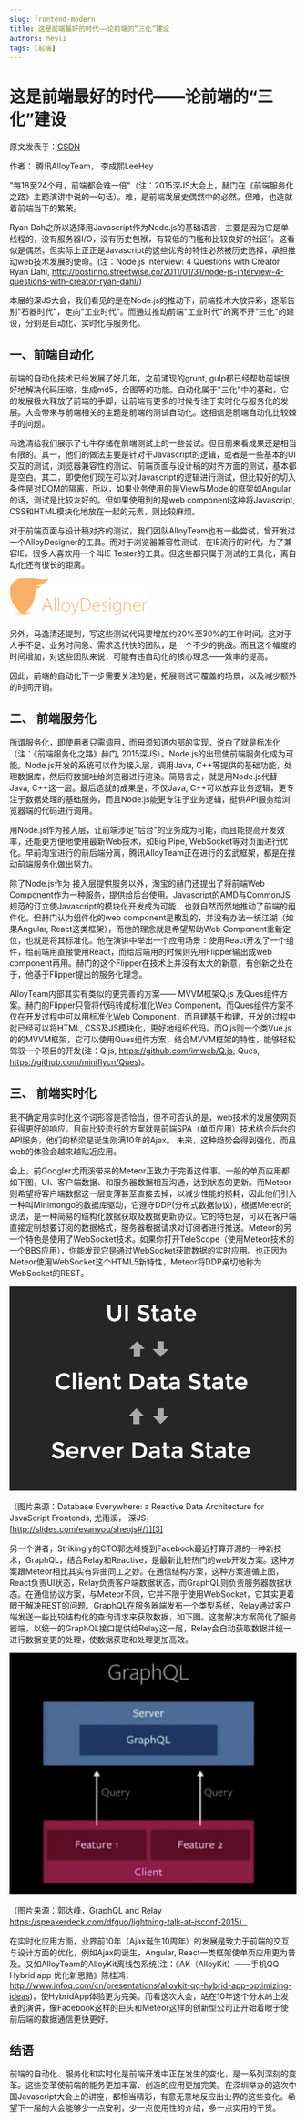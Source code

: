 ```yaml
---
slug: frontend-modern
title: 这是前端最好的时代——论前端的“三化”建设
authors: heyli
tags: [前端]
---
```


# 这是前端最好的时代——论前端的“三化”建设

原文发表于：[CSDN](http://www.csdn.net/article/2015-07-17/2825243-alloy-team-leehey)

作者： 腾讯AlloyTeam， 李成熙LeeHey

"每18至24个月，前端都会难一倍"（注：2015深JS大会上，赫门在《前端服务化之路》主题演讲中说的一句话）。难，是前端发展史偶然中的必然。但难，也造就着前端当下的繁荣。

Ryan Dah之所以选择用Javascript作为Node.js的基础语言，主要是因为它是单线程的，没有服务器I/O，没有历史包袱，有较低的门槛和比较良好的社区1。这看似是偶然，但实际上正正是Javascript的这些优秀的特性必然被历史选择，承担推动web技术发展的使命。(注：Node.js Interview: 4 Questions with Creator Ryan Dahl, http://bostinno.streetwise.co/2011/01/31/node-js-interview-4-questions-with-creator-ryan-dahl/)

本届的深JS大会，我们看见的是在Node.js的推动下，前端技术大放异彩，逐渐告别"石器时代"，走向"工业时代"。而通过推动前端"工业时代"的离不开"三化"的建设，分别是自动化、实时化与服务化。
## 一、前端自动化

前端的自动化技术已经发展了好几年，之前涌现的grunt, gulp都已经帮助前端很好地解决代码压缩，生成md5，合图等的功能。自动化属于"三化"中的基础，它的发展极大释放了前端的手脚，让前端有更多的时候专注于实时化与服务化的发展。大会带来与前端相关的主题是前端的测试自动化。这相信是前端自动化比较棘手的问题。

马逸清给我们展示了七牛存储在前端测试上的一些尝试。但目前来看成果还是相当有限的。其一，他们的做法主要是针对于Javascript的逻辑，或者是一些基本的UI交互的测试，浏览器兼容性的测试、前端页面与设计稿的对齐方面的测试，基本都是空白。其二，即使他们现在可以对Javascript的逻辑进行测试，但比较好的切入条件是对DOM的隔离，所以，如果业务使用的是View与Model的框架如Angular的话，测试是比较友好的。但如果使用到的是web component这种将Javascript, CSS和HTML模块化地放在一起的元素，则比较麻烦。

对于前端页面与设计稿对齐的测试，我们团队AlloyTeam也有一些尝试，曾开发过一个AlloyDesigner的工具。而对于浏览器兼容性测试，在IE流行的时代，为了兼容IE，很多人喜欢用一个叫IE Tester的工具。但这些都只属于测试的工具化，离自动化还有很长的距离。

![pasted image 0](./1.png)

另外，马逸清还提到，写这些测试代码要增加约20%至30%的工作时间。这对于人手不足、业务时间急、需求迭代快的团队，是一个不少的挑战。而且这个幅度的时间增加，对这些团队来说，可能有违自动化的核心理念——效率的提高。

因此，前端的自动化下一步需要关注的是，拓展测试可覆盖的场景，以及减少额外的时间开销。
## 二、 前端服务化

所谓服务化，即使用者只需调用，而毋须知道内部的实现，说白了就是标准化（注：《前端服务化之路》赫门, 2015深JS）。Node.js的出现使前端服务化成为可能。Node.js开发的系统可以作为接入层，调用Java, C++等提供的基础功能，处理数据库，然后将数据吐给浏览器进行渲染。简易言之，就是用Node.js代替Java, C++这一层。最后造就的成果是，不仅Java, C++可以放弃业务逻辑，更专注于数据处理的基础服务，而且Node.js能更专注于业务逻辑，挺供API服务给浏览器端的代码进行调用。

用Node.js作为接入层，让前端涉足"后台"的业务成为可能，而且能提高开发效率，还能更方便地使用最新Web技术，如Big Pipe, WebSocket等对页面进行优化。早前淘宝进行的前后端分离，腾讯AlloyTeam正在进行的玄武框架，都是在推动前端服务化做出努力。

除了Node.js作为 接入层提供服务以外，淘宝的赫门还提出了将前端Web Component作为一种服务，提供给后台使用。Javascript的AMD与CommonJS规范的订立使Javascript的模块化开发成为可能，也就自然而然地推动了前端的组件化。但赫门认为组件化的web component是散乱的，并没有办法一统江湖（如果Angular, React这类框架），而他的理念就是希望帮助Web Component重新定位，也就是将其标准化。他在演讲中举出一个应用场景：使用React开发了一个组件，给前端用直接使用React，而给后端用的时候则先用Flipper输出成web component再用。赫门的这个Flipper在技术上并没有太大的新意，有创新之处在于，他基于Flipper提出的服务化理念。

AlloyTeam内部其实有类似的更完善的方案—— MVVM框架Q.js 及Ques组件方案。赫门的Flipper只管将代码转成标准化Web Component，而Ques组件方案不仅在开发过程中可以用标准化Web Component，而且建基于构建，开发的过程中就已经可以将HTML, CSS及JS模块化，更好地组织代码。而Q.js则一个类Vue.js的的MVVM框架，它可以使用Ques组件方案，结合MVVM框架的特性，能够轻松驾驭一个项目的开发(注：Q.js, https://github.com/imweb/Q.js; Ques, https://github.com/miniflycn/Ques)。
## 三、 前端实时化

我不确定用实时化这个词形容是否恰当，但不可否认的是，web技术的发展使网页获得更好的响应。目前比较流行的方案就是前端SPA（单页应用）技术结合后台的API服务，他们的桥梁是诞生刚满10年的Ajax。 未来，这种趋势会得到强化，而且web的体验会越来越贴近应用。

会上，前Googler尤雨溪带来的Meteor正致力于完善这件事。一般的单页应用都如下图，UI、客户端数据、和服务器数据相互沟通，达到状态的更新。而Meteor则希望将客户端数据这一层变薄甚至直接去掉，以减少性能的损耗，因此他们引入一种叫Minimongo的数据库驱动，它遵守DDP(分布式数据协议)，根据Meteor的说法，是一种简易的结构化数据获取及数据更新协议。它的特色是，可以在客户端直接定制想要订阅的数据格式，服务器根据请求对订阅者进行推送。Meteor的另一个特色是使用了WebSocket技术。如果你打开TeleScope（使用Meteor技术的一个BBS应用），你能发现它是通过WebSocket获取数据的实时应用。也正因为Meteor使用WebSocket这个HTML5新特性，Meteor将DDP亲切地称为WebSocket的REST。

![pasted image 0 1](./2.png)

（图片来源：Database Everywhere: a Reactive Data Architecture for JavaScript Frontends, 尤雨溪， 深JS， [http://slides.com/evanyou/shenjs#/）][3]

另一个讲者，Strikingly的CTO郭达峰提到Facebook最近打算开源的一种新技术，GraphQL，结合Relay和Reactive，是最新比较热门的web开发方案。这种方案跟Meteor相比其实有异曲同工之妙。在通信结构方案，这种方案遵循上图，React负责UI状态，Relay负责客户端数据状态，而GraphQL则负责服务器数据状态。在通信协议方案，与Meteor不同，它并不限于使用WebSocket，它其实更着眼于解决REST的问题。GraphQL在服务器端发布一个类型系统，Relay通过客户端发送一些比较结构化的查询请求来获取数据，如下图。这套解决方案简化了服务器端，以统一的GraphQL接口提供给Relay这一层，Relay会自动获取数据并统一进行数据变更的处理，使数据获取和处理更加高效。

![pasted image 0 2](./3.png)

（图片来源：郭达峰，GraphQL and Relay https://speakerdeck.com/dfguo/lightning-talk-at-jsconf-2015）

在实时化应用方面，业界前10年（Ajax诞生10周年）的发展是致力于前端的交互与设计方面的优化，例如Ajax的诞生，Angular, React一类框架使单页应用更为普及。又如AlloyTeam的AlloyKit离线包系统(注：《AK（AlloyKit）——手机QQ Hybrid app 优化新思路》陈桂鸿，http://www.infoq.com/cn/presentations/alloykit-qq-hybrid-app-optimizing-ideas)，使HybridApp体验更为完美。而看这次大会，站在10年这个分水岭上发表的演讲，像Facebook这样的巨头和Meteor这样的创新型公司正开始着眼于使前后端的数据通信更快更好。
## 结语

前端的自动化、服务化和实时化是前端开发中正在发生的变化，是一系列深刻的变革。这些变革使前端的能务更加丰富、创造的应用更加完美。在深圳举办的这次中国Javascript大会上的讲座，都相当精彩，有意无意地反应出业界的这些变化。希望下一届的大会能够少一点安利，少一点使用性的介绍，多一点实用的干货。
